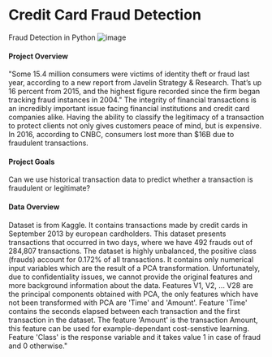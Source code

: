 #  Credit Card Fraud Detection
Fraud Detection in Python
![image](https://ai-journey.com/wp-content/uploads/2019/06/fraud-EMV-chip-credit-card.jpg)
#### Project Overview
"Some 15.4 million consumers were victims of identity theft or fraud last year, according to a new report from Javelin Strategy & Research. That’s up 16 percent from 2015, and the highest figure recorded since the firm began tracking fraud instances in 2004."
The integrity of financial transactions is an incredibly important issue facing financial institutions and credit card companies alike. Having the ability to classify the legitimacy of a transaction to protect clients not only gives customers peace of mind, but is expensive. In 2016, according to CNBC, consumers lost more than $16B due to fraudulent transactions.

#### Project Goals

Can we use historical transaction data to predict whether a transaction is fraudulent or legitimate?


#### Data Overview

Dataset is from Kaggle. It contains transactions made by credit cards in September 2013 by european cardholders. 
This dataset presents transactions that occurred in two days, where we have 492 frauds out of 284,807 transactions. The dataset is highly unbalanced, the positive class (frauds) account for 0.172% of all transactions.
It contains only numerical input variables which are the result of a PCA transformation. Unfortunately, due to confidentiality issues, we cannot provide the original features and more background information about the data. Features V1, V2, ... V28 are the principal components obtained with PCA, the only features which have not been transformed with PCA are 'Time' and 'Amount'. Feature 'Time' contains the seconds elapsed between each transaction and the first transaction in the dataset. The feature 'Amount' is the transaction Amount, this feature can be used for example-dependant cost-senstive learning. Feature 'Class' is the response variable and it takes value 1 in case of fraud and 0 otherwise." 

